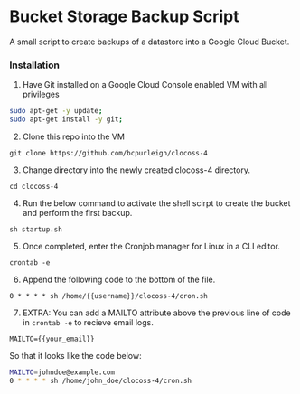 # Bucket Storage Backup Script

A small script to create backups of a datastore into a Google Cloud Bucket.

### Installation

1. Have Git installed on a Google Cloud Console enabled VM with all privileges

```sh
sudo apt-get -y update;
sudo apt-get install -y git;
```

2. Clone this repo into the VM

`git clone https://github.com/bcpurleigh/clocoss-4`

3. Change directory into the newly created clocoss-4 directory.

`cd clocoss-4`

4. Run the below command to activate the shell scirpt to create the bucket and perform the first backup.

`sh startup.sh`

5. Once completed, enter the Cronjob manager for Linux in a CLI editor.

`crontab -e`

6. Append the following code to the bottom of the file.

`0 * * * * sh /home/{{username}}/clocoss-4/cron.sh`

7. EXTRA: You can add a MAILTO attribute above the previous line of code in `crontab -e` to recieve email logs.

`MAILTO={{your_email}}`

So that it looks like the code below:

```sh
MAILTO=johndoe@example.com
0 * * * * sh /home/john_doe/clocoss-4/cron.sh
```

